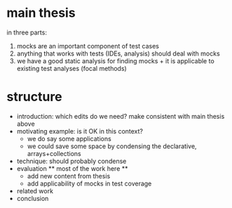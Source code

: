 # main thesis

in three parts:
1. mocks are an important component of test cases
2. anything that works with tests (IDEs, analysis) should deal with mocks
3. we have a good static analysis for finding mocks + it is applicable to existing test analyses (focal methods)

# structure

* introduction: which edits do we need? make consistent with main thesis above
* motivating example: is it OK in this context?
  - we do say some applications
  - we could save some space by condensing the declarative, arrays+collections
* technique: should probably condense
* evaluation ** most of the work here **
  - add new content from thesis
  - add applicability of mocks in test coverage
* related work
* conclusion
